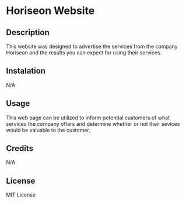 # Horiseon Website
## Description
This website was designed to advertise the services from the company Horiseon and the results you can expect for using their services. 
## Instalation
N/A
## Usage
This web page can be utilized to inform potential customers of what services the company offers and determine whether or not their sevices would be valuable to the customer. 
## Credits
N/A
## License
MIT License 
